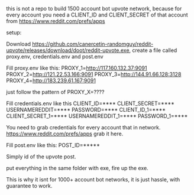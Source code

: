 this is not a repo to build 1500 account bot upvote network, because for every account you need a CLIENT_ID and CLIENT_SECRET of that account from https://www.reddit.com/prefs/apps

setup:

Download https://github.com/canercetin-randomguy/reddit-upvote/releases/download/doot/reddit-upvote.exe, create a file called proxy.env, credentials.env and post.env

Fill proxy.env like this:
PROXY_1=http://117.160.132.37:9091
PROXY_2=http://121.22.53.166:9091
PROXY_3=http://144.91.66.128:3128
PROXY_4=http://183.239.61.167:9091

just follow the pattern of PROXY_X=????

Fill credentials.env like this
CLIENT_ID=****
CLIENT_SECRET=****
USERNAMEREDDIT=****
PASSWORD=****
CLIENT_ID_1=****
CLIENT_SECRET_1=****
USERNAMEREDDIT_1=****
PASSWORD_1=****

You need to grab credentials for every account that in network. https://www.reddit.com/prefs/apps grab it here.

Fill post.env like this:
POST_ID=*****

Simply id of the upvote post.

put everything in the same folder with exe, fire up the exe.

This is why it isnt for 1000+ account bot networks, it is just hassle, with guarantee to work. 
